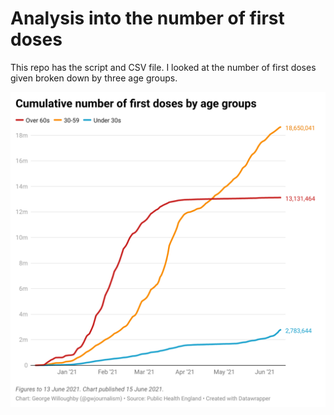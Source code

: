 # Analysis into the number of first doses

This repo has the script and CSV file. I looked at the number of first doses given broken down by three age groups.

<img src="/scripts/First doses/first-dose-cumulative.png" alt="Chart showing the number of first doses issues broken down by three age groups">
